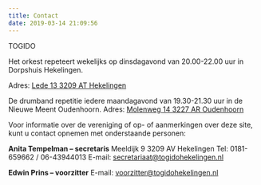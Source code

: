 ```yaml
---
title: Contact
date: 2019-03-14 21:09:56
---
```


TOGIDO 

Het orkest repeteert wekelijks op dinsdagavond van 20.00-22.00 uur in Dorpshuis Hekelingen.

Adres: 
[Lede 13
3209 AT Hekelingen](https://g.co/maps/38haq)

De drumband repetitie iedere maandagavond van 19.30-21.30 uur in de Nieuwe Meent Oudenhoorn.
Adres: 
[Molenweg 14
3227 AR Oudenhoorn](https://goo.gl/maps/rzKXzkfbAi3zNdeE6)

Voor informatie over de vereniging of op- of aanmerkingen over deze site, kunt u contact opnemen met onderstaande personen:

**Anita Tempelman – secretaris**
Meeldijk 9
3209 AV Hekelingen
Tel: 0181-659662 / 06-43944013
E-mail: [secretariaat@togidohekelingen.nl](email:secretariaat@togidohekelingen.nl) 

**Edwin Prins – voorzitter**
E-mail: [voorzitter@togidohekelingen.nl](email:voorzitter@togidohekelingen.nl)
